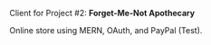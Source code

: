 Client for Project #2: **Forget-Me-Not Apothecary**

Online store using MERN, OAuth, and PayPal (Test).
